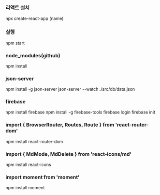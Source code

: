 ### 리액트 설치

npx create-react-app (name)

### 실행

npm start

### node_modules(github)

npm install

### json-server

npm install -g json-server
json-server --watch ./src/db/data.json

### firebase

npm install firebase
npm install -g firebase-tools
firebase login
firebase init

### import { BrowserRouter, Routes, Route } from 'react-router-dom'

npm install react-router-dom

### import { MdMode, MdDelete } from 'react-icons/md'

npm install react-icons

### import moment from 'moment'

npm install moment
